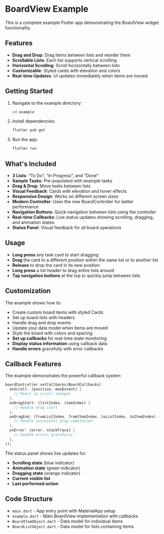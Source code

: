 # BoardView Example

This is a complete example Flutter app demonstrating the BoardView widget functionality.

## Features

- **Drag and Drop**: Drag items between lists and reorder them
- **Scrollable Lists**: Each list supports vertical scrolling
- **Horizontal Scrolling**: Scroll horizontally between lists
- **Customizable**: Styled cards with elevation and colors
- **Real-time Updates**: UI updates immediately when items are moved

## Getting Started

1. Navigate to the example directory:
   ```bash
   cd example
   ```

2. Install dependencies:
   ```bash
   flutter pub get
   ```

3. Run the app:
   ```bash
   flutter run
   ```

## What's Included

- **3 Lists**: "To Do", "In Progress", and "Done"
- **Sample Tasks**: Pre-populated with example tasks
- **Drag & Drop**: Move tasks between lists
- **Visual Feedback**: Cards with elevation and hover effects
- **Responsive Design**: Works on different screen sizes
- **Modern Controller**: Uses the new BoardController for better performance
- **Navigation Buttons**: Quick navigation between lists using the controller
- **Real-time Callbacks**: Live status updates showing scrolling, dragging, and animation states
- **Status Panel**: Visual feedback for all board operations

## Usage

- **Long press** any task card to start dragging
- **Drag** the card to a different position within the same list or to another list
- **Release** to drop the card in its new position
- **Long press** a list header to drag entire lists around
- **Tap navigation buttons** at the top to quickly jump between lists

## Customization

The example shows how to:
- Create custom board items with styled Cards
- Set up board lists with headers
- Handle drag and drop events
- Update your data model when items are moved
- Style the board with colors and spacing
- **Set up callbacks** for real-time state monitoring
- **Display status information** using callback data
- **Handle errors** gracefully with error callbacks

## Callback Features

The example demonstrates the powerful callback system:

```dart
boardController.setCallbacks(BoardCallbacks(
  onScroll: (position, maxExtent) {
    // React to scroll changes
  },
  onDragStart: (listIndex, itemIndex) {
    // Handle drag start
  },
  onDragEnd: (fromListIndex, fromItemIndex, toListIndex, toItemIndex) {
    // Handle successful drag completion
  },
  onError: (error, stackTrace) {
    // Handle errors gracefully
  },
));
```

The status panel shows live updates for:
- **Scrolling state** (blue indicator)
- **Animation state** (green indicator)
- **Dragging state** (orange indicator)
- **Current visible list**
- **Last performed action**

## Code Structure

- `main.dart` - App entry point with MaterialApp setup
- `example.dart` - Main BoardView implementation with callbacks
- `BoardItemObject.dart` - Data model for individual items
- `BoardListObject.dart` - Data model for lists containing items